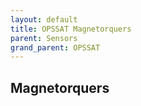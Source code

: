 ```yaml
---
layout: default
title: OPSSAT Magnetorquers
parent: Sensors
grand_parent: OPSSAT
---
```


## Magnetorquers


